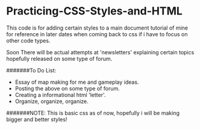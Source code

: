 # Practicing-CSS-Styles-and-HTML
This code is for adding certain styles to a main document tutorial of mine for reference in later dates when coming back to css if i have to focus on other code types.

Soon There will be actual attempts at 'newsletters' explaining certain topics hopefully released on some type of forum.

#######To Do List: 

* Essay of map making for me and gameplay ideas.
* Posting the above on some type of forum.
* Creating a informational html 'letter'.
* Organize, organize, organize.





#######NOTE: This is basic css as of now, hopefully i will be making bigger and better styles!
